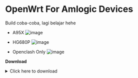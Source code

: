 # OpenWrt For Amlogic Devices

Build coba-coba, lagi belajar hehe

- A95X
![image](https://user-images.githubusercontent.com/27992153/211130387-6c3b648a-da35-4208-84c5-fcb8b52b5e27.png)

- HG680P
![image](https://user-images.githubusercontent.com/27992153/211130402-2a62c5f0-a10e-45c1-852c-2d4f1dc9ba11.png)

- Openclash Only
![image](https://user-images.githubusercontent.com/27992153/211130408-4887cc0f-db8d-42c6-90b1-ad7c02b7e27d.png)

**Download**
<details><summary>Click here to download</summary>

- OpenWrt Firmware 21.02.5 - Latest
- [OpenWrt Firmware 22.03.3](https://github.com/squarepants96/OpenWrt-Amlogic-S9xxx/releases/tag/v22.03.3-2023.01.06) - Latest
- [All Releses](https://github.com/squarepants96/OpenWrt-Amlogic-S9xxx/)
  
</details>
